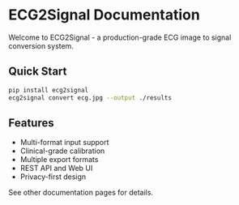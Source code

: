 
# ECG2Signal Documentation

Welcome to ECG2Signal - a production-grade ECG image to signal conversion system.

## Quick Start

```bash
pip install ecg2signal
ecg2signal convert ecg.jpg --output ./results
```

## Features

- Multi-format input support
- Clinical-grade calibration
- Multiple export formats
- REST API and Web UI
- Privacy-first design

See other documentation pages for details.
